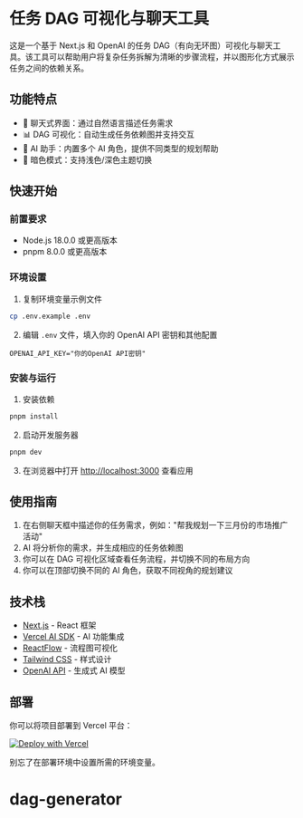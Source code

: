 # 任务 DAG 可视化与聊天工具

这是一个基于 Next.js 和 OpenAI 的任务 DAG（有向无环图）可视化与聊天工具。该工具可以帮助用户将复杂任务拆解为清晰的步骤流程，并以图形化方式展示任务之间的依赖关系。

## 功能特点

- 💬 聊天式界面：通过自然语言描述任务需求
- 📊 DAG 可视化：自动生成任务依赖图并支持交互
- 🤖 AI 助手：内置多个 AI 角色，提供不同类型的规划帮助
- 🌙 暗色模式：支持浅色/深色主题切换

## 快速开始

### 前置要求

- Node.js 18.0.0 或更高版本
- pnpm 8.0.0 或更高版本

### 环境设置

1. 复制环境变量示例文件

```bash
cp .env.example .env
```

2. 编辑 `.env` 文件，填入你的 OpenAI API 密钥和其他配置

```
OPENAI_API_KEY="你的OpenAI API密钥"
```

### 安装与运行

1. 安装依赖

```bash
pnpm install
```

2. 启动开发服务器

```bash
pnpm dev
```

3. 在浏览器中打开 [http://localhost:3000](http://localhost:3000) 查看应用

## 使用指南

1. 在右侧聊天框中描述你的任务需求，例如："帮我规划一下三月份的市场推广活动"
2. AI 将分析你的需求，并生成相应的任务依赖图
3. 你可以在 DAG 可视化区域查看任务流程，并切换不同的布局方向
4. 你可以在顶部切换不同的 AI 角色，获取不同视角的规划建议

## 技术栈

- [Next.js](https://nextjs.org/) - React 框架
- [Vercel AI SDK](https://github.com/vercel/ai) - AI 功能集成
- [ReactFlow](https://reactflow.dev/) - 流程图可视化
- [Tailwind CSS](https://tailwindcss.com/) - 样式设计
- [OpenAI API](https://openai.com/blog/openai-api) - 生成式 AI 模型

## 部署

你可以将项目部署到 Vercel 平台：

[![Deploy with Vercel](https://vercel.com/button)](https://vercel.com/new/clone?repository-url=https%3A%2F%2Fgithub.com%2Fyourname%2Fai-team)

别忘了在部署环境中设置所需的环境变量。
# dag-generator

